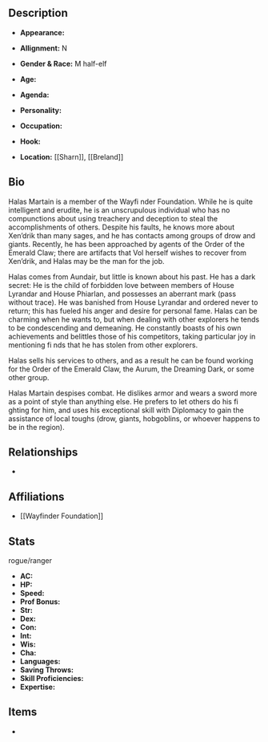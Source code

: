 ## Description
- **Appearance:** 

- **Allignment:** N

- **Gender & Race:** M half-elf

- **Age:** 

- **Agenda:** 

- **Personality:** 

- **Occupation:** 

- **Hook:** 

- **Location:** [[Sharn]], [[Breland]]

## Bio
Halas Martain is a member of the Wayfi nder Foundation. While he is quite intelligent and erudite, he is an unscrupulous individual who has no compunctions about using treachery and deception to steal the accomplishments of others. Despite his faults, he knows more about Xen’drik than many sages, and he has contacts among groups of drow and giants. Recently, he has been approached by agents of the Order of the Emerald Claw; there are artifacts that Vol herself wishes to recover from Xen’drik, and Halas may be the man for the job.

Halas comes from Aundair, but little is known about his past. He has a dark secret: He is the child of forbidden love between members of House Lyrandar and House Phiarlan, and possesses an aberrant mark (pass without trace). He was banished from House Lyrandar and ordered never to return; this has fueled his anger and desire for personal fame. Halas can be charming when he wants to, but when dealing with other explorers he tends to be condescending and demeaning. He constantly boasts of his own achievements and belittles those of his competitors, taking particular joy in mentioning fi nds that he has stolen from other explorers.

Halas sells his services to others, and as a result he can be found working for the Order of the Emerald Claw, the Aurum, the Dreaming Dark, or some other group.

Halas Martain despises combat. He dislikes armor and wears a sword more as a point of style than anything else. He prefers to let others do his fi ghting for him, and uses his exceptional skill with Diplomacy to gain the assistance of local toughs (drow, giants, hobgoblins, or whoever happens to be in the region).

## Relationships
- 

## Affiliations
- [[Wayfinder Foundation]]

## Stats
rogue/ranger
- **AC:** 
- **HP:** 
- **Speed:** 
- **Prof Bonus:** 
- **Str:** 
- **Dex:** 
- **Con:** 
- **Int:** 
- **Wis:** 
- **Cha:** 
- **Languages:** 
- **Saving Throws:** 
- **Skill Proficiencies:** 
- **Expertise:** 


## Items
- 
